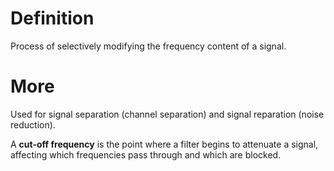 # Definition

Process of selectively modifying the frequency content of a signal.

# More

Used for signal separation (channel separation) and signal reparation (noise reduction).

A **cut-off frequency** is the point where a filter begins to attenuate a signal, affecting which frequencies pass through and which are blocked.